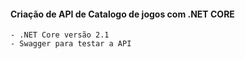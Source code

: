 #### Criação de API de Catalogo de jogos com .NET CORE

    - .NET Core versão 2.1
    - Swagger para testar a API
    